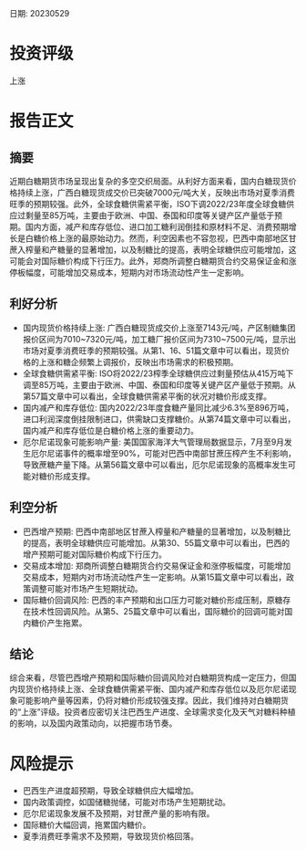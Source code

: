 
日期: 20230529

# 投资评级

上涨

# 报告正文

## 摘要

近期白糖期货市场呈现出复杂的多空交织局面。从利好方面来看，国内白糖现货价格持续上涨，广西白糖现货成交价已突破7000元/吨大关，反映出市场对夏季消费旺季的预期较强。此外，全球食糖供需紧平衡，ISO下调2022/23年度全球食糖供应过剩量至85万吨，主要由于欧洲、中国、泰国和印度等关键产区产量低于预期。国内方面，减产和库存低位、进口加工糖利润倒挂和原材料不足、消费预期增长是白糖价格上涨的最原始动力。然而，利空因素也不容忽视，巴西中南部地区甘蔗入榨量和产糖量的显著增加，以及制糖比的提高，表明全球糖供应可能增加，这可能会对国际糖价构成下行压力。此外，郑商所调整白糖期货合约交易保证金和涨停板幅度，可能增加交易成本，短期内对市场流动性产生一定影响。

## 利好分析

* 国内现货价格持续上涨: 广西白糖现货成交价上涨至7143元/吨，产区制糖集团报价区间为7010~7320元/吨，加工糖厂报价区间为7310~7500元/吨，显示出市场对夏季消费旺季的预期较强。从第1、16、51篇文章中可以看出，现货价格的上涨和糖企频繁上调报价，反映出市场需求的积极预期。
* 全球食糖供需紧平衡: ISO将2022/23榨季全球糖供应过剩量预估从415万吨下调至85万吨，主要由于欧洲、中国、泰国和印度等关键产区产量低于预期。从第57篇文章中可以看出，全球食糖供需紧平衡的状况对糖价形成支撑。
* 国内减产和库存低位: 国内2022/23年度食糖产量同比减少6.3%至896万吨，进口利润深度倒挂限制进口，供需缺口支撑糖价。从第74篇文章中可以看出，国内减产和库存低位是白糖价格上涨的重要动力。
* 厄尔尼诺现象可能影响产量: 美国国家海洋大气管理局数据显示，7月至9月发生厄尔尼诺事件的概率增至90%，可能对巴西中南部甘蔗压榨产生不利影响，导致蔗糖产量下降。从第56篇文章中可以看出，厄尔尼诺现象的高概率发生可能对糖价形成支撑。

## 利空分析

* 巴西增产预期: 巴西中南部地区甘蔗入榨量和产糖量的显著增加，以及制糖比的提高，表明全球糖供应可能增加。从第30、55篇文章中可以看出，巴西的增产预期可能对国际糖价构成下行压力。
* 交易成本增加: 郑商所调整白糖期货合约交易保证金和涨停板幅度，可能增加交易成本，短期内对市场流动性产生一定影响。从第15篇文章中可以看出，政策调整可能对市场产生短期扰动。
* 国际糖价回调风险: 巴西的丰产预期和出口压力可能对糖价形成压制，原糖存在技术性回调风险。从第5、25篇文章中可以看出，国际糖价的回调可能对国内糖价产生拖累。

## 结论

综合来看，尽管巴西增产预期和国际糖价回调风险对白糖期货构成一定压力，但国内现货价格持续上涨、全球食糖供需紧平衡、国内减产和库存低位以及厄尔尼诺现象可能影响产量等因素，仍将对糖价形成较强支撑。因此，我们维持对白糖期货的“上涨”评级。投资者应密切关注巴西生产进度、全球需求变化及天气对糖料种植的影响，以及国内政策动向，以把握市场节奏。

# 风险提示

* 巴西生产进度超预期，导致全球糖供应大幅增加。
* 国内政策调控，如国储糖抛储，可能对市场产生短期扰动。
* 厄尔尼诺现象发展不及预期，对甘蔗产量的影响有限。
* 国际糖价大幅回调，拖累国内糖价。
* 夏季消费旺季需求不及预期，导致现货价格回落。
